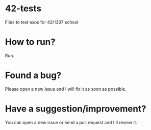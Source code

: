# 42-tests
Files to test exos for 42/1337 school

# How to run?
Run.

# Found a bug?
Please open a new issue and I will fix it as soon as possible.

# Have a suggestion/improvement?
You can open a new issue or send a pull request and I'll review it.
